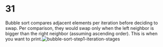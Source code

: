 # 31

Bubble sort compares adjacent elements per iteration before deciding to swap. Per comparison, they would swap only when the left neighbor is bigger than the right neighbor \(assuming ascending order\). This is when you want to print.![bubble-sort-step1-iteration-stages](http://www.equestionanswers.com/c/images/bubble-sort-step1-iteration-stages.png)

